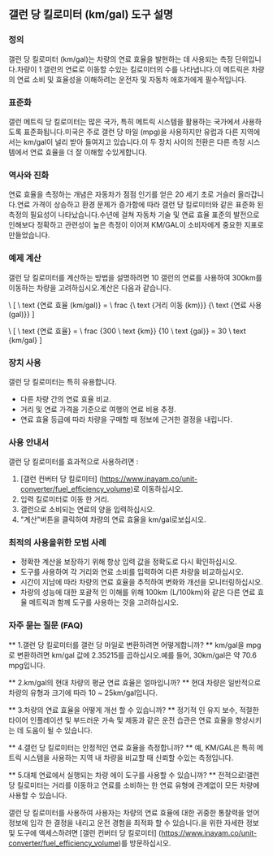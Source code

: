 ## 갤런 당 킬로미터 (km/gal) 도구 설명

### 정의
갤런 당 킬로미터 (km/gal)는 차량의 연료 효율을 발현하는 데 사용되는 측정 단위입니다.차량이 1 갤런의 연료로 이동할 수있는 킬로미터의 수를 나타냅니다.이 메트릭은 차량의 연료 소비 및 효율성을 이해하려는 운전자 및 자동차 애호가에게 필수적입니다.

### 표준화
갤런 메트릭 당 킬로미터는 많은 국가, 특히 메트릭 시스템을 활용하는 국가에서 사용하도록 표준화됩니다.미국은 주로 갤런 당 마일 (mpg)을 사용하지만 유럽과 다른 지역에서는 km/gal이 널리 받아 들여지고 있습니다.이 두 장치 사이의 전환은 다른 측정 시스템에서 연료 효율을 더 잘 이해할 수있게합니다.

### 역사와 진화
연료 효율을 측정하는 개념은 자동차가 점점 인기를 얻은 20 세기 초로 거슬러 올라갑니다.연료 가격이 상승하고 환경 문제가 증가함에 따라 갤런 당 킬로미터와 같은 표준화 된 측정의 필요성이 나타났습니다.수년에 걸쳐 자동차 기술 및 연료 효율 표준의 발전으로 인해보다 정확하고 관련성이 높은 측정이 이어져 KM/GAL이 소비자에게 중요한 지표로 만들었습니다.

### 예제 계산
갤런 당 킬로미터를 계산하는 방법을 설명하려면 10 갤런의 연료를 사용하여 300km를 이동하는 차량을 고려하십시오.계산은 다음과 같습니다.

\ [
\ text {연료 효율 (km/gal)} = \ frac {\ text {거리 이동 (km)}} {\ text {연료 사용 (gal)}}
\]

\ [
\ text {연료 효율} = \ frac {300 \ text {km}} {10 \ text {gal}} = 30 \ text {km/gal}
\]

### 장치 사용
갤런 당 킬로미터는 특히 유용합니다.
- 다른 차량 간의 연료 효율 비교.
- 거리 및 연료 가격을 기준으로 여행의 연료 비용 추정.
- 연료 효율 등급에 따라 차량을 구매할 때 정보에 근거한 결정을 내립니다.

### 사용 안내서
갤런 당 킬로미터를 효과적으로 사용하려면 :
1. [갤런 컨버터 당 킬로미터] (https://www.inayam.co/unit-converter/fuel_efficiency_volume)로 이동하십시오.
2. 입력 킬로미터로 이동 한 거리.
3. 갤런으로 소비되는 연료의 양을 입력하십시오.
4. "계산"버튼을 클릭하여 차량의 연료 효율을 km/gal로보십시오.

### 최적의 사용을위한 모범 사례
- 정확한 계산을 보장하기 위해 항상 입력 값을 정확도로 다시 확인하십시오.
- 도구를 사용하여 각 거리와 연료 소비를 입력하여 다른 차량을 비교하십시오.
- 시간이 지남에 따라 차량의 연료 효율을 추적하여 변화와 개선을 모니터링하십시오.
- 차량의 성능에 대한 포괄적 인 이해를 위해 100km (L/100km)와 같은 다른 연료 효율 메트릭과 함께 도구를 사용하는 것을 고려하십시오.

### 자주 묻는 질문 (FAQ)

** 1.갤런 당 킬로미터를 갤런 당 마일로 변환하려면 어떻게합니까? **
km/gal을 mpg로 변환하려면 km/gal 값에 2.35215를 곱하십시오.예를 들어, 30km/gal은 약 70.6 mpg입니다.

** 2.km/gal의 현대 차량의 평균 연료 효율은 얼마입니까? **
현대 차량은 일반적으로 차량의 유형과 크기에 따라 10 ~ 25km/gal입니다.

** 3.차량의 연료 효율을 어떻게 개선 할 수 있습니까? **
정기적 인 유지 보수, 적절한 타이어 인플레이션 및 부드러운 가속 및 제동과 같은 운전 습관은 연료 효율을 향상시키는 데 도움이 될 수 있습니다.

** 4.갤런 당 킬로미터는 안정적인 연료 효율을 측정합니까? **
예, KM/GAL은 특히 메트릭 시스템을 사용하는 지역 내 차량을 비교할 때 신뢰할 수있는 측정입니다.

** 5.대체 연료에서 실행되는 차량 에이 도구를 사용할 수 있습니까? **
전적으로!갤런 당 킬로미터는 거리를 이동하고 연료를 소비하는 한 연료 유형에 관계없이 모든 차량에 사용할 수 있습니다.

갤런 당 킬로미터를 사용하여 사용자는 차량의 연료 효율에 대한 귀중한 통찰력을 얻어 정보에 입각 한 결정을 내리고 운전 경험을 최적화 할 수 있습니다.을 위한 자세한 정보 및 도구에 액세스하려면 [갤런 컨버터 당 킬로미터] (https://www.inayam.co/unit-converter/fuel_efficiency_volume)를 방문하십시오.